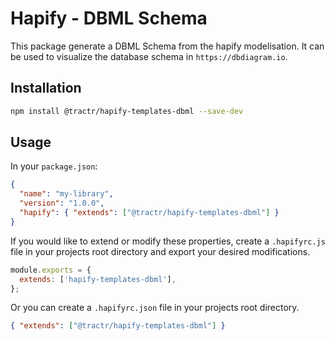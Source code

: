 # Hapify - DBML Schema

This package generate a DBML Schema from the hapify modelisation. It can be used
to visualize the database schema in `https://dbdiagram.io`.

## Installation

```sh
npm install @tractr/hapify-templates-dbml --save-dev
```

## Usage

In your `package.json`:

```json
{
  "name": "my-library",
  "version": "1.0.0",
  "hapify": { "extends": ["@tractr/hapify-templates-dbml"] }
}
```

If you would like to extend or modify these properties, create a `.hapifyrc.js`
file in your projects root directory and export your desired modifications.

```javascript
module.exports = {
  extends: ['hapify-templates-dbml'],
};
```

Or you can create a `.hapifyrc.json` file in your projects root directory.

```json
{ "extends": ["@tractr/hapify-templates-dbml"] }
```
